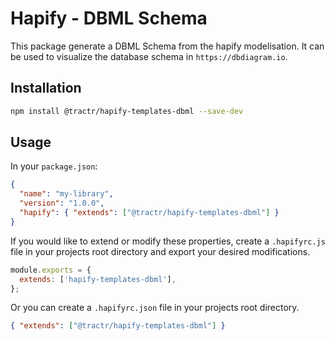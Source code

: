 # Hapify - DBML Schema

This package generate a DBML Schema from the hapify modelisation. It can be used
to visualize the database schema in `https://dbdiagram.io`.

## Installation

```sh
npm install @tractr/hapify-templates-dbml --save-dev
```

## Usage

In your `package.json`:

```json
{
  "name": "my-library",
  "version": "1.0.0",
  "hapify": { "extends": ["@tractr/hapify-templates-dbml"] }
}
```

If you would like to extend or modify these properties, create a `.hapifyrc.js`
file in your projects root directory and export your desired modifications.

```javascript
module.exports = {
  extends: ['hapify-templates-dbml'],
};
```

Or you can create a `.hapifyrc.json` file in your projects root directory.

```json
{ "extends": ["@tractr/hapify-templates-dbml"] }
```
